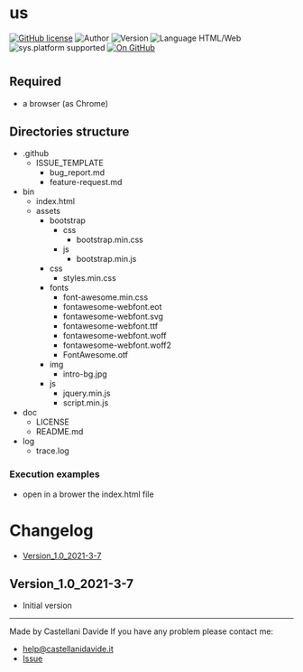 # us
[![GitHub license](https://img.shields.io/badge/license-GNU-green?style=flat)](https://github.com/CastellaniDavide/cpp-us/blob/master/LICENSE) ![Author](https://img.shields.io/badge/author-Castellani%20Davide-green?style=flat) ![Version](https://img.shields.io/badge/version-v1.0-blue?style=flat) ![Language HTML/Web](https://img.shields.io/badge/language-HTML/Web-yellowgreen?style=flat) ![sys.platform supported](https://img.shields.io/badge/OS%20platform%20supported-All-blue?style=flat) [![On GitHub](https://img.shields.io/badge/on%20GitHub-True-green?style=flat&logo=github)](https://github.com/CastellaniDavide/us)

# 


## Required
 - a browser (as Chrome)
 
## Directories structure
 - .github
   - ISSUE_TEMPLATE
     - bug_report.md
     - feature-request.md
 - bin
   - index.html
   - assets
     - bootstrap
       - css
         - bootstrap.min.css
       - js
         - bootstrap.min.js
     - css
       - styles.min.css
     - fonts
       - font-awesome.min.css
       - fontawesome-webfont.eot
       - fontawesome-webfont.svg
       - fontawesome-webfont.ttf
       - fontawesome-webfont.woff
       - fontawesome-webfont.woff2
       - FontAwesome.otf
     - img
       - intro-bg.jpg
     - js
       - jquery.min.js
       - script.min.js
 - doc
   - LICENSE
   - README.md
 - log
	 - trace.log
   
### Execution examples
 - open in a brower the index.html file

# Changelog
 - [Version_1.0_2021-3-7](#Version_10_2021-3-7)

## Version_1.0_2021-3-7
 - Initial version

---
Made by Castellani Davide 
If you have any problem please contact me:
- help@castellanidavide.it
- [Issue](https://github.com/CastellaniDavide/us/issues)
